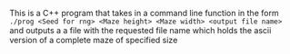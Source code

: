 This is a C++ program that takes in a command line function in the form
```./prog <Seed for rng> <Maze height> <Maze width> <output file name>```
and outputs a a file with the requested file name which holds the ascii version of a complete maze of specified size
